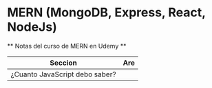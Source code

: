 # MERN (MongoDB, Express, React, NodeJs)
** Notas del curso de MERN en Udemy **


| Seccion       | Are           |
| ------------- |:-------------:|
|¿Cuanto JavaScript debo saber?|[](https://github.com/borgesmj/Udemy-react/blob/main/Seccion1-Cuanto.JavaScript-debo-saber.md)|
